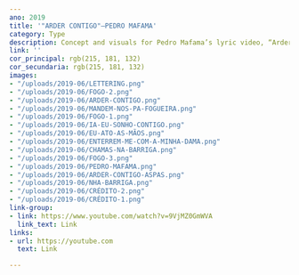 ```yaml
---
ano: 2019
title: '"ARDER CONTIGO"—PEDRO MAFAMA'
category: Type
description: Concept and visuals for Pedro Mafama’s lyric video, “Arder Contigo”.
link: ''
cor_principal: rgb(215, 181, 132)
cor_secundaria: rgb(215, 181, 132)
images:
- "/uploads/2019-06/LETTERING.png"
- "/uploads/2019-06/FOGO-2.png"
- "/uploads/2019-06/ARDER-CONTIGO.png"
- "/uploads/2019-06/MANDEM-NOS-PA-FOGUEIRA.png"
- "/uploads/2019-06/FOGO-1.png"
- "/uploads/2019-06/IA-EU-SONHO-CONTIGO.png"
- "/uploads/2019-06/EU-ATO-AS-MÃOS.png"
- "/uploads/2019-06/ENTERREM-ME-COM-A-MINHA-DAMA.png"
- "/uploads/2019-06/CHAMAS-NA-BARRIGA.png"
- "/uploads/2019-06/FOGO-3.png"
- "/uploads/2019-06/PEDRO-MAFAMA.png"
- "/uploads/2019-06/ARDER-CONTIGO-ASPAS.png"
- "/uploads/2019-06/NHA-BARRIGA.png"
- "/uploads/2019-06/CRÉDITO-2.png"
- "/uploads/2019-06/CRÉDITO-1.png"
link-group:
- link: https://www.youtube.com/watch?v=9VjMZ0GmWVA
  link_text: Link
links:
- url: https://youtube.com
  text: Link

---
```


